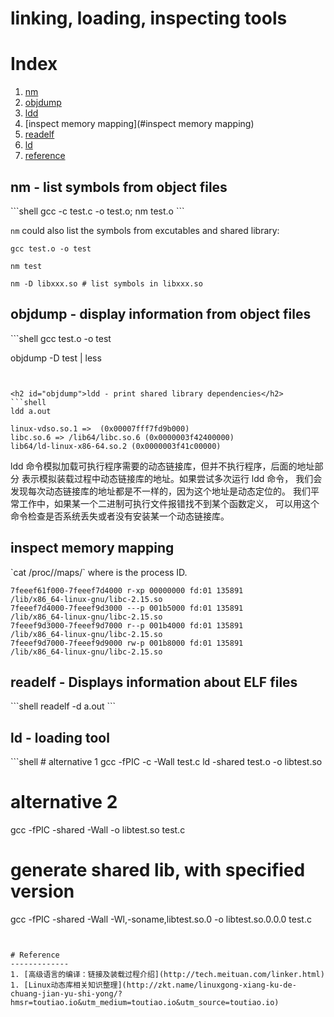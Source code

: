 linking, loading, inspecting tools
====================

# Index

1. [nm](#nm)
1. [objdump](#objdump)
1. [ldd](#ldd)
1. [inspect memory mapping](#inspect memory mapping)
1. [readelf](#readelf)
1. [ld](#ld)
1. [reference](#reference)

<h2 id="nm">nm - list symbols from object files</h2>
```shell
gcc -c test.c -o test.o; nm test.o
```

`nm` could also list the symbols from excutables and shared library:
```shell
gcc test.o -o test

nm test

nm -D libxxx.so # list symbols in libxxx.so
```


<h2 id="objdump">objdump - display information from object files</h2>
```shell
gcc test.o -o test

objdump -D test | less
```


<h2 id="objdump">ldd - print shared library dependencies</h2>
```shell
ldd a.out

linux-vdso.so.1 =>  (0x00007fff7fd9b000)
libc.so.6 => /lib64/libc.so.6 (0x0000003f42400000)
lib64/ld-linux-x86-64.so.2 (0x0000003f41c00000)
```

ldd 命令模拟加载可执行程序需要的动态链接库，但并不执行程序，后面的地址部分
表示模拟装载过程中动态链接库的地址。如果尝试多次运行 ldd 命令，
我们会发现每次动态链接库的地址都是不一样的，因为这个地址是动态定位的。
我们平常工作中，如果某一个二进制可执行文件报错找不到某个函数定义，
可以用这个命令检查是否系统丢失或者没有安装某一个动态链接库。



<h2 id="inspect memory mapping">inspect memory mapping</h2>
`cat /proc/<pid>/maps/` where <pid> is the process ID.

```shell
7feeef61f000-7feeef7d4000 r-xp 00000000 fd:01 135891                     /lib/x86_64-linux-gnu/libc-2.15.so
7feeef7d4000-7feeef9d3000 ---p 001b5000 fd:01 135891                     /lib/x86_64-linux-gnu/libc-2.15.so
7feeef9d3000-7feeef9d7000 r--p 001b4000 fd:01 135891                     /lib/x86_64-linux-gnu/libc-2.15.so
7feeef9d7000-7feeef9d9000 rw-p 001b8000 fd:01 135891                     /lib/x86_64-linux-gnu/libc-2.15.so
```


<h2 id="readelf">readelf - Displays information about ELF files</h2>
```shell
readelf -d a.out
```


<h2 id="ld">ld - loading tool</h2>
```shell
# alternative 1
gcc -fPIC -c -Wall test.c
ld -shared test.o -o libtest.so

# alternative 2
gcc -fPIC -shared -Wall -o libtest.so test.c

# generate shared lib, with specified version
gcc -fPIC -shared -Wall -Wl,-soname,libtest.so.0  -o libtest.so.0.0.0 test.c
```


# Reference
-------------
1. [高级语言的编译：链接及装载过程介绍](http://tech.meituan.com/linker.html)
1. [Linux动态库相关知识整理](http://zkt.name/linuxgong-xiang-ku-de-chuang-jian-yu-shi-yong/?hmsr=toutiao.io&utm_medium=toutiao.io&utm_source=toutiao.io)
